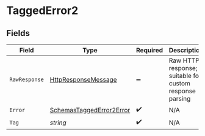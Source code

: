 # TaggedError2


## Fields

| Field                                                                                                                | Type                                                                                                                 | Required                                                                                                             | Description                                                                                                          |
| -------------------------------------------------------------------------------------------------------------------- | -------------------------------------------------------------------------------------------------------------------- | -------------------------------------------------------------------------------------------------------------------- | -------------------------------------------------------------------------------------------------------------------- |
| `RawResponse`                                                                                                        | [HttpResponseMessage](https://learn.microsoft.com/en-us/dotnet/api/system.net.http.httpresponsemessage?view=net-5.0) | :heavy_minus_sign:                                                                                                   | Raw HTTP response; suitable for custom response parsing                                                              |
| `Error`                                                                                                              | [SchemasTaggedError2Error](../../Models/Errors/SchemasTaggedError2Error.md)                                          | :heavy_check_mark:                                                                                                   | N/A                                                                                                                  |
| `Tag`                                                                                                                | *string*                                                                                                             | :heavy_check_mark:                                                                                                   | N/A                                                                                                                  |